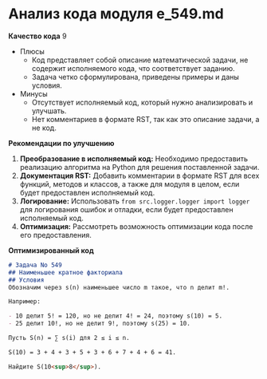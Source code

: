 # Анализ кода модуля e_549.md

**Качество кода**
9
-  Плюсы
    - Код представляет собой описание математической задачи, не содержит исполняемого кода, что соответствует заданию.
    - Задача четко сформулирована, приведены примеры и даны условия.
 -  Минусы
    - Отсутствует исполняемый код, который нужно анализировать и улучшать.
    - Нет комментариев в формате RST, так как это описание задачи, а не код.

**Рекомендации по улучшению**

1.  **Преобразование в исполняемый код:** Необходимо предоставить реализацию алгоритма на Python для решения поставленной задачи.
2.  **Документация RST:** Добавить комментарии в формате RST для всех функций, методов и классов, а также для модуля в целом, если будет предоставлен исполняемый код.
3.  **Логирование:** Использовать `from src.logger.logger import logger` для логирования ошибок и отладки, если будет предоставлен исполняемый код.
4.  **Оптимизация:** Рассмотреть возможность оптимизации кода после его предоставления.

**Оптимизированный код**
```markdown
# Задача No 549
## Наименьшее кратное факториала
## Условия
Обозначим через s(n) наименьшее число m такое, что n делит m!.

Например:

- 10 делит 5! = 120, но не делит 4! = 24, поэтому s(10) = 5.
- 25 делит 10!, но не делит 9!, поэтому s(25) = 10.

Пусть S(n) = ∑ s(i) для 2 ≤ i ≤ n.

S(10) = 3 + 4 + 3 + 5 + 3 + 6 + 7 + 4 + 6 = 41.

Найдите S(10<sup>8</sup>).
```